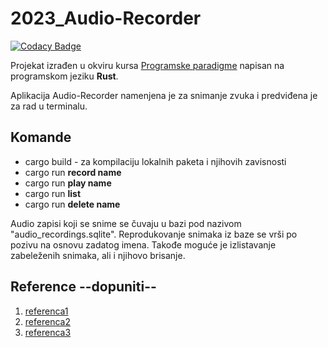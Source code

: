 # 2023_Audio-Recorder

[![Codacy Badge](https://app.codacy.com/project/badge/Grade/1e6655af03f24245b32496f5dab9e933)](https://app.codacy.com/gh/matf-pp/2023_Audio-Recorder/dashboard?utm_source=gh&utm_medium=referral&utm_content=&utm_campaign=Badge_grade)

Projekat izrađen u okviru kursa [Programske paradigme](http://www.programskijezici.matf.bg.ac.rs/ProgramskeParadigmeI.html) napisan na programskom jeziku **Rust**.

Aplikacija Audio-Recorder namenjena je za snimanje zvuka i predviđena je za rad u terminalu.

## Komande
* cargo build - za kompilaciju lokalnih paketa i njihovih zavisnosti
* cargo run **record name**
* cargo run **play name**
* cargo run **list**
* cargo run **delete name**

Audio zapisi koji se snime se čuvaju u bazi pod nazivom  "audio_recordings.sqlite". Reprodukovanje snimaka iz baze se vrši po pozivu na osnovu zadatog imena. Takođe moguće je izlistavanje zabeleženih snimaka, ali i njihovo brisanje.

## Reference --dopuniti--
1. [referenca1]()
2. [referenca2]()
3. [referenca3]()

